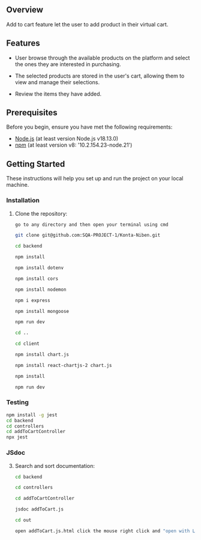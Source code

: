 ## Overview
 Add to cart feature let the user to add product in their virtual cart.

## Features
- User browse through the available products on the platform and select the ones they are interested in purchasing.

- The selected products are stored in the user's cart, allowing them to view and manage their selections. 

- Review the items they have added.

## Prerequisites

Before you begin, ensure you have met the following requirements:

- [Node.js](https://nodejs.org/) (at least version Node.js v18.13.0)
- [npm](https://www.npmjs.com/) (at least version v8: '10.2.154.23-node.21')

## Getting Started

These instructions will help you set up and run the project on your local machine.

### Installation

1. Clone the repository:

   ```bash
   go to any directory and then open your terminal using cmd
   
   git clone git@github.com:SQA-PROJECT-1/Konta-Niben.git

   cd backend
   
   npm install
   
   npm install dotenv

   npm install cors    

   npm install nodemon

   npm i express

   npm install mongoose
   
   npm run dev

   cd ..
   
   cd client

   npm install chart.js

   npm install react-chartjs-2 chart.js
   
   npm install
   
   npm run dev

   ```
   

### Testing


   ```bash
   npm install -g jest
   cd backend
   cd controllers
   cd addToCartController
   npx jest
   ```
   

### JSdoc

3. Search and sort documentation:

   ```bash
   cd backend
   
   cd controllers
   
   cd addToCartController

   jsdoc addToCart.js
   
   cd out
   
   open addToCart.js.html click the mouse right click and "open with Live server" button.
    ```
   
